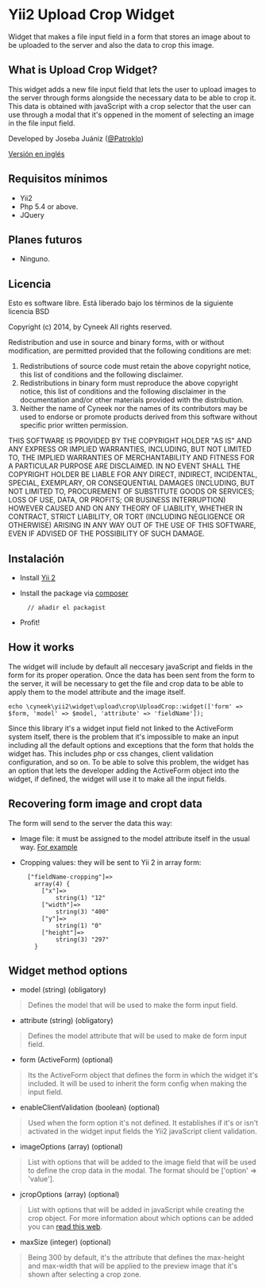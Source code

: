 # Yii2 Upload Crop Widget
Widget that makes a file input field in a form that stores an image about to be uploaded to the server and also the data to crop this image.

## What is Upload Crop Widget?

This widget adds a new file input field that lets the user to upload images to the server through forms alongside the necessary data to be able to crop it. This data is obtained with javaScript with a crop selector that the user can use through a modal that it's oppened in the moment of selecting an image in the file input field.

Developed by Joseba Juániz ([@Patroklo](http://twitter.com/Patroklo))

[Versión en inglés](https://github.com/Patroklo/yii2-widget-upload-crop/blob/master/README.md)

## Requisitos mínimos

* Yii2
* Php 5.4 or above.
* JQuery

## Planes futuros

* Ninguno.

## Licencia

Esto es software libre. Está liberado bajo los términos de la siguiente licencia BSD

Copyright (c) 2014, by Cyneek
All rights reserved.

Redistribution and use in source and binary forms, with or without
modification, are permitted provided that the following conditions
are met:
1. Redistributions of source code must retain the above copyright
   notice, this list of conditions and the following disclaimer.
2. Redistributions in binary form must reproduce the above copyright
   notice, this list of conditions and the following disclaimer in the
   documentation and/or other materials provided with the distribution.
3. Neither the name of Cyneek nor the names of its contributors
   may be used to endorse or promote products derived from this software
   without specific prior written permission.

THIS SOFTWARE IS PROVIDED BY THE COPYRIGHT HOLDER "AS IS" AND ANY
EXPRESS OR IMPLIED WARRANTIES, INCLUDING, BUT NOT LIMITED TO, THE IMPLIED
WARRANTIES OF MERCHANTABILITY AND FITNESS FOR A PARTICULAR PURPOSE ARE
DISCLAIMED. IN NO EVENT SHALL THE COPYRIGHT HOLDER BE LIABLE FOR ANY
DIRECT, INDIRECT, INCIDENTAL, SPECIAL, EXEMPLARY, OR CONSEQUENTIAL DAMAGES
(INCLUDING, BUT NOT LIMITED TO, PROCUREMENT OF SUBSTITUTE GOODS OR SERVICES;
LOSS OF USE, DATA, OR PROFITS; OR BUSINESS INTERRUPTION) HOWEVER CAUSED AND
ON ANY THEORY OF LIABILITY, WHETHER IN CONTRACT, STRICT LIABILITY, OR TORT
(INCLUDING NEGLIGENCE OR OTHERWISE) ARISING IN ANY WAY OUT OF THE USE OF THIS
SOFTWARE, EVEN IF ADVISED OF THE POSSIBILITY OF SUCH DAMAGE.

## Instalación

* Install [Yii 2](http://www.yiiframework.com/download)
* Install the package via [composer](http://getcomposer.org/download/) 
		
		// añadir el packagist
		
* Profit!

## How it works

The widget will include by default all neccesary javaScript and fields in the form for its proper operation. Once the data has been sent from the form to the server, it will be necessary to get the file and crop data to be able to apply them to the model attribute and the image itself.

	echo \cyneek\yii2\widget\upload\crop\UploadCrop::widget(['form' => $form, 'model' => $model, 'attribute' => 'fieldName']);

Since this library it's a widget input field not linked to the ActiveForm system itself, there is the problem that it's impossible to make an input including all the default options and exceptions that the form that holds the widget has. This includes php or css changes, client validation configuration, and so on. To be able to solve this problem, the widget has an option that lets the developer adding the ActiveForm object into the widget, if defined, the widget will use it to make all the input fields.

## Recovering form image and cropt data

The form will send to the server the data this way:

* Image file: it must be assigned to the model attribute itself in the usual way. [For example](http://stackoverflow.com/questions/23592125/how-to-upload-a-file-to-directory-in-yii2?answertab=active#tab-top)

* Cropping values: they will be sent to Yii 2 in array form:


		["fieldName-cropping"]=>
		  array(4) {
			["x"]=>
				string(1) "12"
			["width"]=>
				string(3) "400"
			["y"]=>
				string(1) "0"
			["height"]=>
				string(3) "297"
		  }


## Widget method options

* model (string) (obligatory)
> Defines the model that will be used to make the form input field.


* attribute (string) (obligatory)
> Defines the model attribute that will be used to make de form input field.


* form (ActiveForm) (optional)
> Its the ActiveForm object that defines the form in which the widget it's included. It will be used to inherit the form config when making the input field.


* enableClientValidation (boolean) (optional)
> Used when the form option it's not defined. It establishes if it's or isn't activated in the widget input fields the Yii2 javaScript client validation.


* imageOptions (array) (optional)
> List with options that will be added to the image field that will be used to define the crop data in the modal. The format should be ['option' => 'value'].

* jcropOptions (array) (optional)
> List with options that will be added in javaScript while creating the crop object. For more information about which options can be added you can [read this web](https://github.com/fengyuanchen/cropper#options).

* maxSize (integer) (optional)
> Being 300 by default, it's the attribute that defines the max-height and max-width that will be applied to the preview image that it's shown after selecting a crop zone.